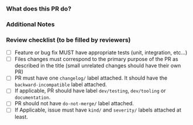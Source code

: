 <!--
** Requirements for Contributing to this repository **

* Fill out the template below. Any pull request that does not include enough information to be reviewed in a timely 
manner may be closed at the maintainers' discretion.
* The pull request must only fix one issue at the time.
* After you create the pull request, all status checks must be pass before a maintainer reviews your contribution. 
For more details, please see [CONTRIBUTING](/CONTRIBUTING.md).
-->

### What does this PR do?

<!--

What inspired you to submit this pull request?
Link to the issue describing the bug that you're fixing.

If there is not yet an issue for your bug, please open a new issue and then link to that issue in your pull request.
Note: In some cases, one person's "bug" is another person's "feature." 
If the pull request does not address an existing issue with the "bug" label, the maintainers have the final say on whether the current behavior is a bug.

We must be able to understand the design of your change from this description.
If we can't get a good idea of what the code will be doing from the description here, the pull request may be closed at the maintainers' discretion.
Keep in mind that the maintainer reviewing this PR may not be familiar with or have worked with the code here recently, so please walk us through the concepts.

-->

### Additional Notes

<!-- Anything else we should know when reviewing? -->

### Review checklist (to be filled by reviewers)

- [ ] Feature or bug fix MUST have appropriate tests (unit, integration, etc...)
- [ ] Files changes must correspond to the primary purpose of the PR as described in the title (small unrelated changes should have their own PR)
- [ ] PR must have one `changelog/` label attached. It should have the `backward-incompatible` label attached.
- [ ] If applicable, PR should have label `dev/testing`, `dev/tooling` or `documentation`.
- [ ] PR should not have `do-not-merge/` label attached.
- [ ] If Applicable, issue must have `kind/` and `severity/` labels attached at least.
